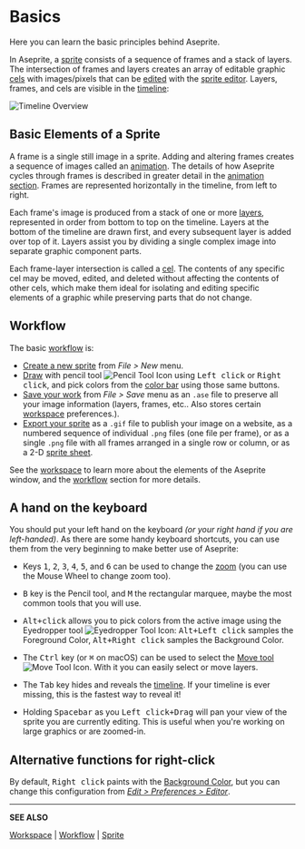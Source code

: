 # Basics

Here you can learn the basic principles behind Aseprite.

In Aseprite, a [sprite](sprite.md) consists of a sequence of frames
and a stack of layers. The intersection of frames and layers creates
an array of editable graphic [cels](cel.md) with images/pixels that
can be [edited](drawing.md) with the [sprite editor](sprite-editor.md). Layers, frames,
and cels are visible in the [timeline](timeline.md):

![Timeline Overview](sprite/sprite-components.png)

## Basic Elements of a Sprite

A frame is a single still image in a sprite. Adding and altering
frames creates a sequence of images called an
[animation](animation.md). The details of how Aseprite cycles through
frames is described in greater detail in the [animation
section](animation.md). Frames are represented horizontally in the
timeline, from left to right.

Each frame's image is produced from a stack of one or more
[layers](layers.md), represented in order from bottom to top on the
timeline. Layers at the bottom of the timeline are drawn first, and every
subsequent layer is added over top of it. Layers assist you by dividing
a single complex image into separate graphic component parts.

Each frame-layer intersection is called a [cel](cel.md). The contents
of any specific cel may be moved, edited, and deleted without
affecting the contents of other cels, which make them ideal for
isolating and editing specific elements of a graphic while preserving
parts that do not change.

## Workflow

The basic [workflow](workflow.md) is:

* [Create a new sprite](new-sprite.md) from *File > New* menu.
* [Draw](drawing.md) with pencil tool ![Pencil Tool Icon](tools/pencil-tool.png) using
  <kbd>Left click</kbd> or <kbd>Right click</kbd>, and pick colors from the
  [color bar](color-bar.md) using those same buttons.
* [Save your work](save.md) from *File > Save* menu as an
  `.ase` file to preserve all your image information (layers, frames,
  etc.. Also stores certain [workspace](workspace.md) preferences.).
* [Export your sprite](exporting.md) as a `.gif` file to publish your
  image on a website, as a numbered sequence of individual `.png`
  files (one file per frame), or as a single `.png` file with all
  frames arranged in a single row or column, or as a 2-D [sprite sheet](sprite-sheet.md).

See the [workspace](workspace.md) to learn more about the elements of the
Aseprite window, and the [workflow](workflow.md) section for more details.

## A hand on the keyboard

You should put your left hand on the keyboard *(or your right hand if
you are left-handed)*. As there are some handy keyboard shortcuts, you
can use them from the very beginning to make better use of Aseprite:

* Keys <kbd>1</kbd>, <kbd>2</kbd>, <kbd>3</kbd>, <kbd>4</kbd>,
  <kbd>5</kbd>, and <kbd>6</kbd> can be used to change the
  [zoom](zoom.md) (you can use the Mouse Wheel to change zoom too).
* <kbd>B</kbd> key is the Pencil tool, and <kbd>M</kbd> the rectangular marquee, maybe the
  most common tools that you will use.
* <kbd>Alt+click</kbd> allows you to pick colors from the active image
  using the Eyedropper tool ![Eyedropper Tool Icon](tools/eyedropper-tool.png):
  <kbd>Alt+Left click</kbd> samples the Foreground Color,
  <kbd>Alt+Right click</kbd> samples the Background Color.
* The <kbd>Ctrl</kbd> key (or <kbd>⌘</kbd> on macOS) can be used to
  select the [Move tool](move-tool.md) ![Move Tool Icon](tools/move-tool.png).
  With it you can easily select or move layers.
* The <kbd>Tab</kbd> key hides and reveals the
  [timeline](timeline.md). If your timeline is ever missing, this is
  the fastest way to reveal it!

* Holding <kbd>Spacebar</kbd> as you <kbd>Left click+Drag</kbd> will
  pan your view of the sprite you are currently editing. This is useful when
  you're working on large graphics or are zoomed-in.

## Alternative functions for right-click

By default, <kbd>Right click</kbd> paints with the [Background Color](color-bar.md#background-color),
but you can change this configuration from [*Edit > Preferences > Editor*](right-click.md).

---

**SEE ALSO**

[Workspace](workspace.md) |
[Workflow](workflow.md) |
[Sprite](sprite.md)
